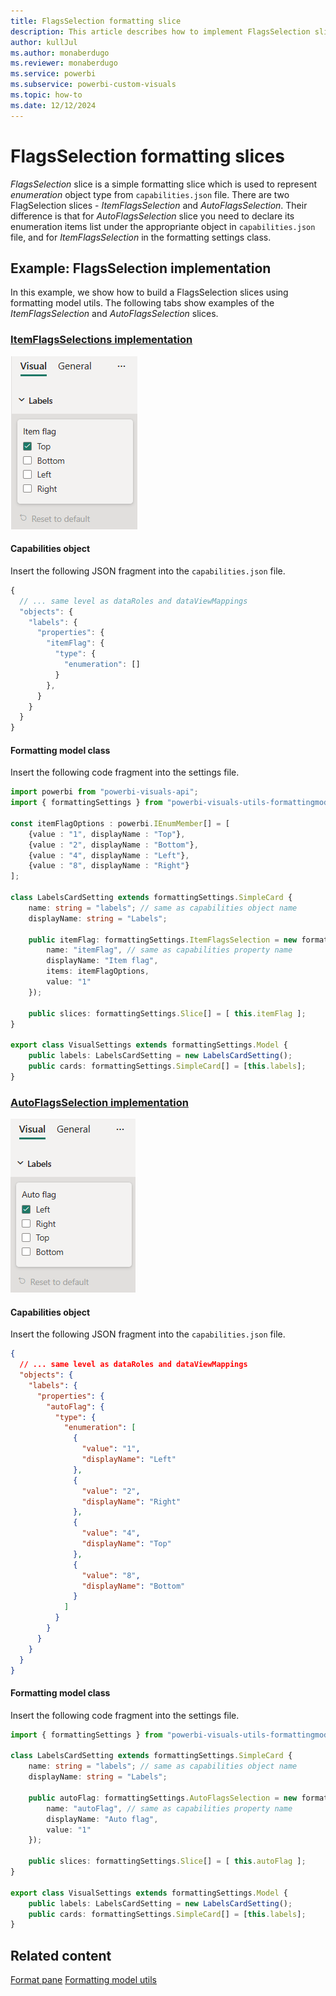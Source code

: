 ```yaml
---
title: FlagsSelection formatting slice
description: This article describes how to implement FlagsSelection slice in custom visuals using the formatting model utils
author: kullJul
ms.author: monaberdugo
ms.reviewer: monaberdugo
ms.service: powerbi
ms.subservice: powerbi-custom-visuals
ms.topic: how-to
ms.date: 12/12/2024
---
```


# FlagsSelection formatting slices

*FlagsSelection* slice is a simple formatting slice which is used to represent *enumeration* object type from `capabilities.json` file.
There are two FlagSelection slices - *ItemFlagsSelection* and *AutoFlagsSelection*. 
Their difference is that for *AutoFlagsSelection* slice you need to declare its enumeration items list under the appropriante object in `capabilities.json` file, and for *ItemFlagsSelection* in the formatting settings class.

## Example: FlagsSelection implementation

In this example, we show how to build a FlagsSelection slices using formatting model utils.
The following tabs show examples of the *ItemFlagsSelection* and *AutoFlagsSelection* slices.

### [ItemFlagsSelections implementation](#tab/ItemFlagsSelection)

![Screenshot of an ItemFlagsSelection.](media/format-pane/item-flagsselection.png)

#### Capabilities object

Insert the following JSON fragment into the `capabilities.json` file.

```typescript
{
  // ... same level as dataRoles and dataViewMappings
  "objects": {
    "labels": {
      "properties": {
        "itemFlag": {
          "type": {
            "enumeration": []
          }
        },
      }
    }
  }
}
```

#### Formatting model class

Insert the following code fragment into the settings file.

```typescript
import powerbi from "powerbi-visuals-api";
import { formattingSettings } from "powerbi-visuals-utils-formattingmodel";

const itemFlagOptions : powerbi.IEnumMember[] = [
    {value : "1", displayName : "Top"}, 
    {value : "2", displayName : "Bottom"},
    {value : "4", displayName : "Left"}, 
    {value : "8", displayName : "Right"}
];

class LabelsCardSetting extends formattingSettings.SimpleCard {
    name: string = "labels"; // same as capabilities object name
    displayName: string = "Labels";

    public itemFlag: formattingSettings.ItemFlagsSelection = new formattingSettings.ItemFlagsSelection({
        name: "itemFlag", // same as capabilities property name
        displayName: "Item flag",
        items: itemFlagOptions,
        value: "1"
    });

    public slices: formattingSettings.Slice[] = [ this.itemFlag ];
}

export class VisualSettings extends formattingSettings.Model {
    public labels: LabelsCardSetting = new LabelsCardSetting();
    public cards: formattingSettings.SimpleCard[] = [this.labels];
}
```

### [AutoFlagsSelection implementation](#tab/AutoFlagsSelection)

![Screenshot of an AutoFlagsSelection.](media/format-pane/auto-flagsselection.png)

#### Capabilities object

Insert the following JSON fragment into the `capabilities.json` file.

```json
{
  // ... same level as dataRoles and dataViewMappings
  "objects": {
    "labels": {
      "properties": {
        "autoFlag": {
          "type": {
            "enumeration": [
              {
                "value": "1",
                "displayName": "Left"
              },
              {
                "value": "2",
                "displayName": "Right"
              },
              {
                "value": "4",
                "displayName": "Top"
              },
              {
                "value": "8",
                "displayName": "Bottom"
              }
            ]
          }
        }
      }
    }
  }
}
```

#### Formatting model class

Insert the following code fragment into the settings file.

```typescript
import { formattingSettings } from "powerbi-visuals-utils-formattingmodel";

class LabelsCardSetting extends formattingSettings.SimpleCard {
    name: string = "labels"; // same as capabilities object name
    displayName: string = "Labels";

    public autoFlag: formattingSettings.AutoFlagsSelection = new formattingSettings.AutoFlagsSelection({
        name: "autoFlag", // same as capabilities property name
        displayName: "Auto flag",
        value: "1"
    });

    public slices: formattingSettings.Slice[] = [ this.autoFlag ];
}

export class VisualSettings extends formattingSettings.Model {
    public labels: LabelsCardSetting = new LabelsCardSetting();
    public cards: formattingSettings.SimpleCard[] = [this.labels];
}
```

## Related content

[Format pane](format-pane-general.md)
[Formatting model utils](utils-formatting-model.md)